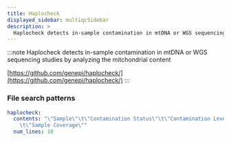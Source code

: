 ```yaml
---
title: Haplocheck
displayed_sidebar: multiqcSidebar
description: >
  Haplocheck detects in-sample contamination in mtDNA or WGS sequencing studies by analyzing the mitchondrial content
---
```


<!--
~~~~~ DO NOT EDIT ~~~~~
This file is autogenerated from the MultiQC module python docstring.
Do not edit the markdown, it will be overwritten.

File path for the source of this content: multiqc/modules/haplocheck/haplocheck.py
~~~~~~~~~~~~~~~~~~~~~~~
-->

:::note
Haplocheck detects in-sample contamination in mtDNA or WGS sequencing studies by analyzing the mitchondrial content

[https://github.com/genepi/haplocheck/](https://github.com/genepi/haplocheck/)
:::

### File search patterns

```yaml
haplocheck:
  contents: "\"Sample\"\t\"Contamination Status\"\t\"Contamination Level\"\t\"Distance\"\
    \t\"Sample Coverage\""
  num_lines: 10
```
